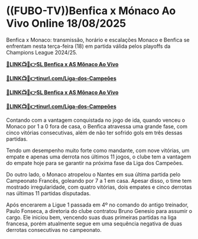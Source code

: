 # ((FUBO-TV))Benfica x Mónaco Ao Vivo Online 18/08/2025

Benfica x Monaco: transmissão, horário e escalações Monaco e Benfica se enfrentam nesta terça-feira (18) em partida válida pelos playoffs da Champions League 2024/25.

**[🔴LINK📺📱👉SL Benfica x AS Mônaco Ao Vivo](https://tinyurl.com/4dwhr6d4)**

**[🔴LINK📺📱👉tinurl.com/Liga-dos-Campeões](https://tinyurl.com/4dwhr6d4)**

**[🔴LINK📺📱👉SL Benfica x AS Mônaco Ao Vivo](https://tinyurl.com/4dwhr6d4)**

**[🔴LINK📺📱👉tinurl.com/Liga-dos-Campeões](https://tinyurl.com/4dwhr6d4)**

Contando com a vantagem conquistada no jogo de ida, quando venceu o Monaco por 1 a 0 fora de casa, o Benfica atravessa uma grande fase, com cinco vitórias consecutivas, além de não ter sofrido gols em três dessas partidas.

Tendo um desempenho muito forte como mandante, com nove vitórias, um empate e apenas uma derrota nos últimos 11 jogos, o clube tem a vantagem do empate hoje para se garantir na próxima fase da Liga dos Campeões.

Do outro lado, o Monaco atropelou o Nantes em sua última partida pelo Campeonato Francês, goleando por 7 a 1 em casa. Apesar disso, o time tem mostrado irregularidade, com quatro vitórias, dois empates e cinco derrotas nas últimas 11 partidas disputadas.

Após encerarem a Ligue 1 passada em 4º no comando do antigo treinador, Paulo Fonseca, a diretoria do clube contratou Bruno Genesio para assumir o cargo. Ele iniciou bem, vencendo suas duas primeiras partidas na liga francesa, porém atualmente segue em uma sequência negativa de duas derrotas consecutivas no campeonato.
